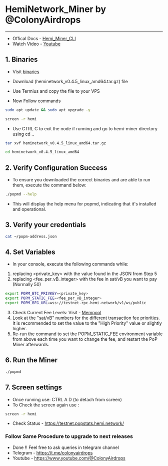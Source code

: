# HemiNetwork_Miner by @ColonyAirdrops
---
- Offical Docs - [Hemi_Miner_CLI](https://docs.hemi.xyz/how-to-tutorials/tutorials/setup-part-1)
- Watch Video - [Youtube](https://youtu.be/SDsC3CCBIW0)

## 1. Binaries
- Visit [binaries](https://github.com/hemilabs/heminetwork/releases)
- Download (heminetwork_v0.4.5_linux_amd64.tar.gz) file
- Use Termius and copy the file to your VPS

- Now Follow commands
```bash
sudo apt update && sudo apt upgrade -y
```
```bash
screen -r hemi
```
- Use CTRL C to exit the node if running and go to hemi-miner directory using cd ..
```bash
tar xvf heminetwork_v0.4.5_linux_amd64.tar.gz
```
```bash
cd heminetwork_v0.4.5_linux_amd64
```

## 2. Verify Configuration Success
- To ensure you downloaded the correct binaries and are able to run them, execute the command below:
```bash
./popmd --help
```
- This will display the help menu for popmd, indicating that it's installed and operational.

## 3. Verify your credentials
```bash
cat ~/popm-address.json
```

## 4. Set Variables
- In your console, execute the following commands while:
1. replacing <private_key> with the value found in the JSON from Step 5
2. replacing <fee_per_vB_integer> with the fee in sat/vB you want to pay (Normally 50)

```bash
export POPM_BTC_PRIVKEY=<private_key>
export POPM_STATIC_FEE=<fee_per_vB_integer>
export POPM_BFG_URL=wss://testnet.rpc.hemi.network/v1/ws/public
```
3. Check Current Fee Levels: Visit - [Mempool](https://mempool.space/testnet)
4. Look at the "sat/vB" numbers for the different transaction fee priorities. It is recommended to set the value to the "High Priority" value or slightly higher.
5. Re-run the command to set the POPM_STATIC_FEE environment variable from above each time you want to change the fee, and restart the PoP Miner afterwards.

## 6. Run the Miner
```bash
./popmd
```

## 7. Screen settings
- Once running use: CTRL A D (to detach from screen)
- To Check the screen again use :
```bash
screen -r hemi
```

- Check Status - https://testnet.popstats.hemi.network/

### Follow Same Procedure to upgrade to next releases

- Done !! Feel free to ask queries in telegram channel
- Telegram - https://t.me/colonyairdrops
- Youtube - https://www.youtube.com/@ColonyAirdrops
